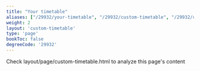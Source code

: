```yaml
---
title: "Your timetable"
aliases: ["/29932/your-timetable", "/29932/custom-timetable", "/29932/courses/your-timetable", "/29932/courses/custom-timetable", "/29932/courses/Timetables/timetables", "/29932/courses/Timetables/timetables"]
weight: 2
layout: 'custom-timetable'
type: 'page'
bookToc: false
degreeCode: '29932'
---
```


Check layout/page/custom-timetable.html to analyze this page's content
